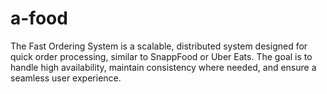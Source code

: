 # a-food
 The Fast Ordering System is a scalable, distributed system designed for quick order processing, similar to SnappFood or Uber Eats. The goal is to handle high availability, maintain consistency where needed, and ensure a seamless user experience.
